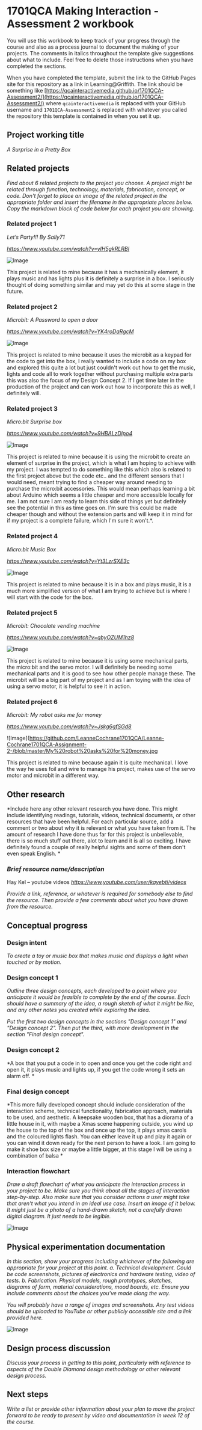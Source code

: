 # 1701QCA Making Interaction - Assessment 2 workbook

You will use this workbook to keep track of your progress through the course and also as a process journal to document the making of your projects. The comments in italics throughout the template give suggestions about what to include. Feel free to delete those instructions when you have completed the sections.

When you have completed the template, submit the link to the GitHub Pages site for this repository as a link in Learning@Griffith. The link should be something like [https://qcainteractivemedia.github.io/1701QCA-Assessment2/](https://qcainteractivemedia.github.io/1701QCA-Assessment2/) where `qcainteractivemedia` is replaced with your GitHub username and `1701QCA-Assessment2` is replaced with whatever you called the repository this template is contained in when you set it up.

## Project working title ##
*A Surprise in a Pretty Box*

## Related projects ##
*Find about 6 related projects to the project you choose. A project might be related through  function, technology, materials, fabrication, concept, or code. Don't forget to place an image of the related project in the appropriate folder and insert the filename in the appropriate places below. Copy the markdown block of code below for each project you are showing.*

### Related project 1 ###
*Let’s Party!!! By Sally71*

*https://www.youtube.com/watch?v=yIH5gkRLRBI*

![Image](https://github.com/LeanneCochrane1701QCA/Leanne-Cochrane1701QCA-Assignment-2-/blob/master/Lets%20Party.png)

This project is related to mine because it has a mechanically element, it plays music and has lights plus it is definitely a surprise in a box.  I seriously thought of doing something similar and may yet do this at some stage in the future.

### Related project 2 ###
*Microbit: A Password to open a door*

*https://www.youtube.com/watch?v=YK4roDaRgcM*

![Image](https://github.com/LeanneCochrane1701QCA/Leanne-Cochrane1701QCA-Assignment-2-/blob/master/password%20box.jpg)

This project is related to mine because it uses the microbit as a keypad for the code to get into the box, I really wanted to include a code on my box and explored this quite a lot but just couldn't work out how to get the music, lights and code all to work together without purchasing multiple extra parts this was also the focus of my Design Concept 2. If I get time later in the production of the project and can work out how to incorporate this as well, I definitely will.

### Related project 3 ###
*Micro:bit Surprise box*

*https://www.youtube.com/watch?v=9HBALzDlpo4*

![Image](https://github.com/LeanneCochrane1701QCA/Leanne-Cochrane1701QCA-Assignment-2-/blob/master/surprise%20box.png)

This project is related to mine because it is using the microbit to create an element of surprise in the project, which is what I am hoping to achieve with my project. I was tempted to do something like this which also is related to the first project above but the code etc.. and the different sensors that I would need, meant trying to find a cheaper way around needing to purchase the micro:bit accessories. This would mean perhaps learning a bit about Arduino which seems a little cheaper and more accessible locally for me. I am not sure I am ready to learn this side of things yet but definitely see the potential in this as time goes on.  I'm sure this could be made cheaper though and without the extension parts and will keep it in mind for if my project is a complete failure, which I'm sure it won't.*. 

### Related project 4 ###
*Micro:bit Music Box*

*https://www.youtube.com/watch?v=Yt3LzrSXE3c*

![Image](https://github.com/LeanneCochrane1701QCA/Leanne-Cochrane1701QCA-Assignment-2-/blob/master/Music%20box.jpg)

This project is related to mine because it is in a box and plays music, it is a much more simplified version of what I am trying to achieve but is where I will start with the code for the box.

### Related project 5 ###
*Microbit: Chocolate vending machine*

*https://www.youtube.com/watch?v=qbyOZUM1hz8*

![Image](https://github.com/LeanneCochrane1701QCA/Leanne-Cochrane1701QCA-Assignment-2-/blob/master/Chocolate%20vending%20machine.jpg)

This project is related to mine because it is using some mechanical parts, the micro:bit and the servo motor. I will definitely be needing some mechanical parts and it is good to see how other people manage these.  The microbit will be a big part of my project and as I am toying with the idea of using a servo motor, it is helpful to see it in action.

### Related project 6 ###
*Microbit: My robot asks me for money*

*https://www.youtube.com/watch?v=Jskg6gfSGd8*

![Image](https://github.com/LeanneCochrane1701QCA/Leanne-Cochrane1701QCA-Assignment-2-/blob/master/My%20robot%20asks%20for%20money.jpg

This project is related to mine because again it is quite mechanical. I love the way he uses foil and wire to manage his project, makes use of the servo motor and microbit in a different way.

## Other research ##
*Include here any other relevant research you have done. This might include identifying readings, tutorials, videos, technical documents, or other resources that have been helpful. For each particular source, add a comment or two about why it is relevant or what you have taken from it. The amount of research I have done thus far for this project is unbelievable, there is so much stuff out there, alot to learn and it is all so exciting.  I have definitely found a couple of really helpful sights and some of them don't even speak English. *

### *Brief resource name/description* ###

Hay Kel – youtube videos
*https://www.youtube.com/user/kayebti/videos*

*Provide a link, reference, or whatever is required for somebody else to find the resource. Then provide a few comments about what you have drawn from the resource.*

## Conceptual progress ##

### Design intent ###
*To create a toy or music box that makes music and displays a light when touched or by motion.*

### Design concept 1 ###
*Outline three design concepts, each developed to a point where you anticipate it would be feasible to complete by the end of the course. Each should have a summary of the idea, a rough sketch of what it might be like, and any other notes you created while exploring the idea.* 

*Put the first two design concepts in the sections "Design concept 1" and "Design concept 2". Then put the third, with more development in the section "Final design concept".*

### Design concept 2 ###
*A box that you put a code in to open and once you get the code right and open it, it plays music and lights up, if you get the code wrong it sets an alarm off. *

### Final design concept ###
*This more fully developed concept should include consideration of the interaction scheme, technical functionality, fabrication approach, materials to be used, and aesthetic. A keepsake wooden box, that has a diorama of a little house in it, with maybe a Xmas scene happening outside, you wind up the house to the top of the box and once up the top, it plays xmas carols and the coloured lights flash.  You can either leave it up and play it again or you can wind it down ready for the next person to have a look. I am going to make it shoe box size or maybe a little bigger, at this stage I will be using a combination of balsa *

### Interaction flowchart ###
*Draw a draft flowchart of what you anticipate the interaction process in your project to be. Make sure you think about all the stages of interaction step-by-step. Also make sure that you consider actions a user might take that aren't what you intend in an ideal use case. Insert an image of it below. It might just be a photo of a hand-drawn sketch, not a carefully drawn digital diagram. It just needs to be legible.*

![Image](missingimage.png)

## Physical experimentation documentation ##

*In this section, show your progress including whichever of the following are appropriate for your project at this point.
a.	Technical development. Could be code screenshots, pictures of electronics and hardware testing, video of tests. 
b.	Fabrication. Physical models, rough prototypes, sketches, diagrams of form, material considerations, mood boards, etc.
Ensure you include comments about the choices you've made along the way.*

*You will probably have a range of images and screenshots. Any test videos should be uploaded to YouTube or other publicly accessible site and a link provided here.*

![Image](missingimage.png)

## Design process discussion ##
*Discuss your process in getting to this point, particularly with reference to aspects of the Double Diamond design methodology or other relevant design process.*

## Next steps ##
*Write a list or provide other information about your plan to move the project forward to be ready to present by video and documentation in week 12 of the course.*
